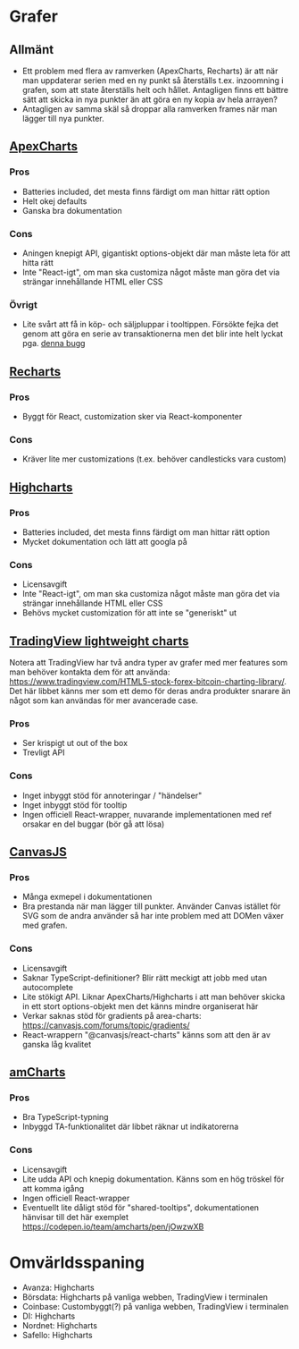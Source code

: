 # Grafer

## Allmänt

- Ett problem med flera av ramverken (ApexCharts, Recharts) är att när man uppdaterar serien med en ny punkt så återställs t.ex. inzoomning i grafen, som att state återställs helt och hållet. Antagligen finns ett bättre sätt att skicka in nya punkter än att göra en ny kopia av hela arrayen?
- Antagligen av samma skäl så droppar alla ramverken frames när man lägger till nya punkter.

## [ApexCharts](https://apexcharts.com/)

### Pros

- Batteries included, det mesta finns färdigt om man hittar rätt option
- Helt okej defaults
- Ganska bra dokumentation

### Cons

- Aningen knepigt API, gigantiskt options-objekt där man måste leta för att hitta rätt
- Inte "React-igt", om man ska customiza något måste man göra det via strängar innehållande HTML eller CSS

### Övrigt

- Lite svårt att få in köp- och säljpluppar i tooltippen. Försökte fejka det genom att göra en serie av transaktionerna men det blir inte helt lyckat pga. [denna bugg](https://github.com/apexcharts/apexcharts.js/issues/420)

## [Recharts](https://recharts.org/en-US/)

### Pros

- Byggt för React, customization sker via React-komponenter

### Cons

- Kräver lite mer customizations (t.ex. behöver candlesticks vara custom)

## [Highcharts](https://www.highcharts.com/)

### Pros

- Batteries included, det mesta finns färdigt om man hittar rätt option
- Mycket dokumentation och lätt att googla på

### Cons

- Licensavgift
- Inte "React-igt", om man ska customiza något måste man göra det via strängar innehållande HTML eller CSS
- Behövs mycket customization för att inte se "generiskt" ut

## [TradingView lightweight charts](https://tradingview.github.io/lightweight-charts/)

Notera att TradingView har två andra typer av grafer med mer features som man behöver kontakta dem för att använda: https://www.tradingview.com/HTML5-stock-forex-bitcoin-charting-library/. Det här libbet känns mer som ett demo för deras andra produkter snarare än något som kan användas för mer avancerade case.

### Pros

- Ser krispigt ut out of the box
- Trevligt API

### Cons

- Inget inbyggt stöd för annoteringar / "händelser"
- Inget inbyggt stöd för tooltip
- Ingen officiell React-wrapper, nuvarande implementationen med ref orsakar en del buggar (bör gå att lösa)

## [CanvasJS](https://canvasjs.com/)

### Pros

- Många exmepel i dokumentationen
- Bra prestanda när man lägger till punkter. Använder Canvas istället för SVG som de andra använder så har inte problem med att DOMen växer med grafen.

### Cons

- Licensavgift
- Saknar TypeScript-definitioner? Blir rätt meckigt att jobb med utan autocomplete
- Lite stökigt API. Liknar ApexCharts/Highcharts i att man behöver skicka in ett stort options-objekt men det känns mindre organiserat här
- Verkar saknas stöd för gradients på area-charts: https://canvasjs.com/forums/topic/gradients/
- React-wrappern "@canvasjs/react-charts" känns som att den är av ganska låg kvalitet

## [amCharts](https://www.amcharts.com/)

### Pros

- Bra TypeScript-typning
- Inbyggd TA-funktionalitet där libbet räknar ut indikatorerna

### Cons

- Licensavgift
- Lite udda API och knepig dokumentation. Känns som en hög tröskel för att komma igång
- Ingen officiell React-wrapper
- Eventuellt lite dåligt stöd för "shared-tooltips", dokumentationen hänvisar till det här exemplet https://codepen.io/team/amcharts/pen/jOwzwXB

# Omvärldsspaning

- Avanza: Highcharts
- Börsdata: Highcharts på vanliga webben, TradingView i terminalen
- Coinbase: Custombyggt(?) på vanliga webben, TradingView i terminalen
- DI: Highcharts
- Nordnet: Highcharts
- Safello: Highcharts
